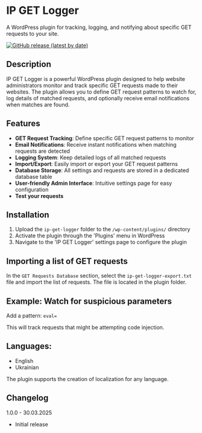 # IP GET Logger

A WordPress plugin for tracking, logging, and notifying about specific GET requests to your site.

[![GitHub release (latest by date)](https://img.shields.io/github/v/release/pekarskyi/ip-get-logger?style=for-the-badge)](https://GitHub.com/pekarskyi/ip-get-logger/releases/)

## Description

IP GET Logger is a powerful WordPress plugin designed to help website administrators monitor and track specific GET requests made to their websites. The plugin allows you to define GET request patterns to watch for, log details of matched requests, and optionally receive email notifications when matches are found.

## Features

- **GET Request Tracking**: Define specific GET request patterns to monitor
- **Email Notifications**: Receive instant notifications when matching requests are detected
- **Logging System**: Keep detailed logs of all matched requests
- **Import/Export**: Easily import or export your GET request patterns
- **Database Storage**: All settings and requests are stored in a dedicated database table
- **User-friendly Admin Interface**: Intuitive settings page for easy configuration
- **Test your requests**

## Installation

1. Upload the `ip-get-logger` folder to the `/wp-content/plugins/` directory
2. Activate the plugin through the 'Plugins' menu in WordPress
3. Navigate to the 'IP GET Logger' settings page to configure the plugin

## Importing a list of GET requests

In the `GET Requests Database` section, select the `ip-get-logger-export.txt` file and import the list of requests. The file is located in the plugin folder.

## Example: Watch for suspicious parameters

Add a pattern: `eval=`

This will track requests that might be attempting code injection.

## Languages:
- English
- Ukrainian

The plugin supports the creation of localization for any language.

## Changelog

1.0.0 - 30.03.2025
- Initial release